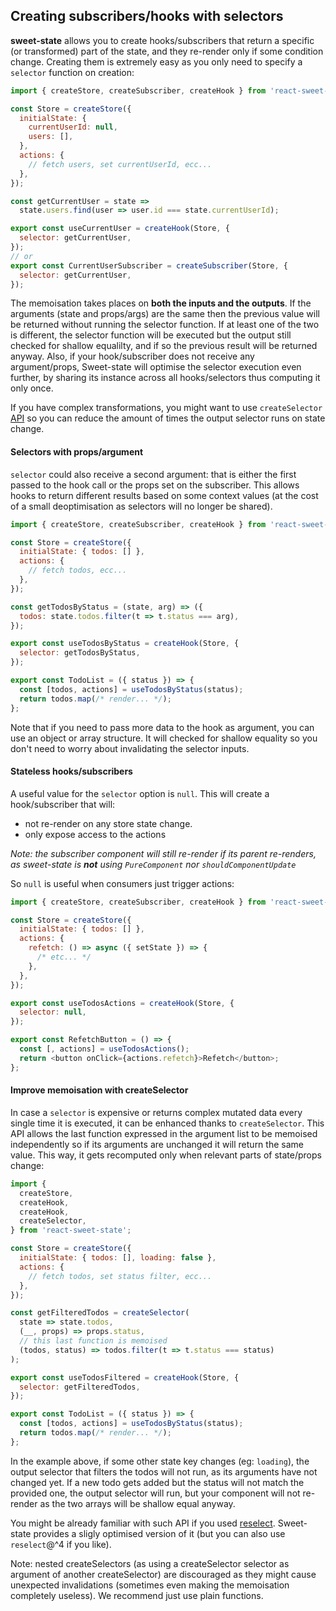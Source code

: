 ## Creating subscribers/hooks with selectors

**sweet-state** allows you to create hooks/subscribers that return a specific (or transformed) part of the state, and they re-render only if some condition change. Creating them is extremely easy as you only need to specify a `selector` function on creation:

```js
import { createStore, createSubscriber, createHook } from 'react-sweet-state';

const Store = createStore({
  initialState: {
    currentUserId: null,
    users: [],
  },
  actions: {
    // fetch users, set currentUserId, ecc...
  },
});

const getCurrentUser = state =>
  state.users.find(user => user.id === state.currentUserId);

export const useCurrentUser = createHook(Store, {
  selector: getCurrentUser,
});
// or
export const CurrentUserSubscriber = createSubscriber(Store, {
  selector: getCurrentUser,
});
```

The memoisation takes places on **both the inputs and the outputs**. If the arguments (state and props/args) are the same then the previous value will be returned without running the selector function. If at least one of the two is different, the selector function will be executed but the output still checked for shallow equalilty, and if so the previous result will be returned anyway.
Also, if your hook/subscriber does not receive any argument/props, Sweet-state will optimise the selector execution even further, by sharing its instance across all hooks/selectors thus computing it only once.

If you have complex transformations, you might want to use `createSelector` [API](#improve-memoisation-with-createSelector)
so you can reduce the amount of times the output selector runs on state change.

#### Selectors with props/argument

`selector` could also receive a second argument: that is either the first passed to the hook call or the props set on the subscriber. This allows hooks to return different results based on some context values (at the cost of a small deoptimisation as selectors will no longer be shared).

```js
import { createStore, createSubscriber, createHook } from 'react-sweet-state';

const Store = createStore({
  initialState: { todos: [] },
  actions: {
    // fetch todos, ecc...
  },
});

const getTodosByStatus = (state, arg) => ({
  todos: state.todos.filter(t => t.status === arg),
});

export const useTodosByStatus = createHook(Store, {
  selector: getTodosByStatus,
});

export const TodoList = ({ status }) => {
  const [todos, actions] = useTodosByStatus(status);
  return todos.map(/* render... */);
};
```

Note that if you need to pass more data to the hook as argument, you can use an object or array structure. It will checked for shallow equality so you don't need to worry about invalidating the selector inputs.

#### Stateless hooks/subscribers

A useful value for the `selector` option is `null`. This will create a hook/subscriber that will:

- not re-render on any store state change.
- only expose access to the actions

_Note: the subscriber component will still re-render if its parent re-renders, as sweet-state is **not** using `PureComponent` nor `shouldComponentUpdate`_

So `null` is useful when consumers just trigger actions:

```js
import { createStore, createSubscriber, createHook } from 'react-sweet-state';

const Store = createStore({
  initialState: { todos: [] },
  actions: {
    refetch: () => async ({ setState }) => {
      /* etc... */
    },
  },
});

export const useTodosActions = createHook(Store, {
  selector: null,
});

export const RefetchButton = () => {
  const [, actions] = useTodosActions();
  return <button onClick={actions.refetch}>Refetch</button>;
};
```

#### Improve memoisation with createSelector

In case a `selector` is expensive or returns complex mutated data every single time it is executed, it can be enhanced thanks to `createSelector`. This API allows the last function expressed in the argument list to be memoised independently so if its arguments are unchanged it will return the same value. This way, it gets recomputed only when relevant parts of state/props change:

```js
import {
  createStore,
  createHook,
  createHook,
  createSelector,
} from 'react-sweet-state';

const Store = createStore({
  initialState: { todos: [], loading: false },
  actions: {
    // fetch todos, set status filter, ecc...
  },
});

const getFilteredTodos = createSelector(
  state => state.todos,
  (__, props) => props.status,
  // this last function is memoised
  (todos, status) => todos.filter(t => t.status === status)
);

export const useTodosFiltered = createHook(Store, {
  selector: getFilteredTodos,
});

export const TodoList = ({ status }) => {
  const [todos, actions] = useTodosByStatus(status);
  return todos.map(/* render... */);
};
```

In the example above, if some other state key changes (eg: `loading`), the output selector that filters the todos will not run, as its arguments have not changed yet. If a new todo gets added but the status will not match the provided one, the output selector will run, but your component will not re-render as the two arrays will be shallow equal anyway.

You might be already familiar with such API if you used [reselect](https://github.com/reduxjs/reselect). Sweet-state provides a sligly optimised version of it (but you can also use `reselect`@^4 if you like).

Note: nested createSelectors (as using a createSelector selector as argument of another createSelector) are discouraged as they might cause unexpected invalidations (sometimes even making the memoisation completely useless). We recommend just use plain functions.

